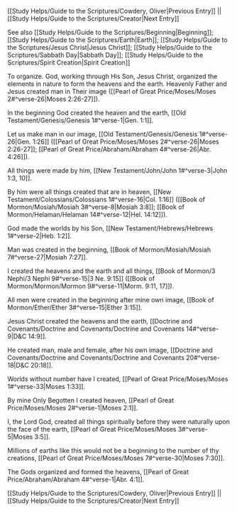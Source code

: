 [[Study Helps/Guide to the Scriptures/Cowdery, Oliver|Previous Entry]]  ||  [[Study Helps/Guide to the Scriptures/Creator|Next Entry]]

 See also [[Study Helps/Guide to the Scriptures/Beginning|Beginning]]; [[Study Helps/Guide to the Scriptures/Earth|Earth]]; [[Study Helps/Guide to the Scriptures/Jesus Christ|Jesus Christ]]; [[Study Helps/Guide to the Scriptures/Sabbath Day|Sabbath Day]]; [[Study Helps/Guide to the Scriptures/Spirit Creation|Spirit Creation]]

 To organize. God, working through His Son, Jesus Christ, organized the elements in nature to form the heavens and the earth. Heavenly Father and Jesus created man in Their image ([[Pearl of Great Price/Moses/Moses 2#^verse-26|Moses 2:26-27]]).

 In the beginning God created the heaven and the earth, [[Old Testament/Genesis/Genesis 1#^verse-1|Gen. 1:1]].

 Let us make man in our image, [[Old Testament/Genesis/Genesis 1#^verse-26|Gen. 1:26]] ([[Pearl of Great Price/Moses/Moses 2#^verse-26|Moses 2:26-27]]; [[Pearl of Great Price/Abraham/Abraham 4#^verse-26|Abr. 4:26]]).

 All things were made by him, [[New Testament/John/John 1#^verse-3|John 1:3, 10]].

 By him were all things created that are in heaven, [[New Testament/Colossians/Colossians 1#^verse-16|Col. 1:16]] ([[Book of Mormon/Mosiah/Mosiah 3#^verse-8|Mosiah 3:8]]; [[Book of Mormon/Helaman/Helaman 14#^verse-12|Hel. 14:12]]).

 God made the worlds by his Son, [[New Testament/Hebrews/Hebrews 1#^verse-2|Heb. 1:2]].

 Man was created in the beginning, [[Book of Mormon/Mosiah/Mosiah 7#^verse-27|Mosiah 7:27]].

 I created the heavens and the earth and all things, [[Book of Mormon/3 Nephi/3 Nephi 9#^verse-15|3 Ne. 9:15]] ([[Book of Mormon/Mormon/Mormon 9#^verse-11|Morm. 9:11, 17]]).

 All men were created in the beginning after mine own image, [[Book of Mormon/Ether/Ether 3#^verse-15|Ether 3:15]].

 Jesus Christ created the heavens and the earth, [[Doctrine and Covenants/Doctrine and Covenants/Doctrine and Covenants 14#^verse-9|D&C 14:9]].

 He created man, male and female, after his own image, [[Doctrine and Covenants/Doctrine and Covenants/Doctrine and Covenants 20#^verse-18|D&C 20:18]].

 Worlds without number have I created, [[Pearl of Great Price/Moses/Moses 1#^verse-33|Moses 1:33]].

 By mine Only Begotten I created heaven, [[Pearl of Great Price/Moses/Moses 2#^verse-1|Moses 2:1]].

 I, the Lord God, created all things spiritually before they were naturally upon the face of the earth, [[Pearl of Great Price/Moses/Moses 3#^verse-5|Moses 3:5]].

 Millions of earths like this would not be a beginning to the number of thy creations, [[Pearl of Great Price/Moses/Moses 7#^verse-30|Moses 7:30]].

 The Gods organized and formed the heavens, [[Pearl of Great Price/Abraham/Abraham 4#^verse-1|Abr. 4:1]].

[[Study Helps/Guide to the Scriptures/Cowdery, Oliver|Previous Entry]]  ||  [[Study Helps/Guide to the Scriptures/Creator|Next Entry]]